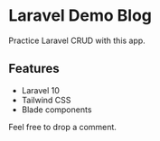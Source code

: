 # Laravel Demo Blog

Practice Laravel CRUD with this app. 

## Features

- Laravel 10
- Tailwind CSS
- Blade components

Feel free to drop a comment. 
